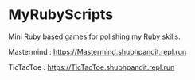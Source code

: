 # MyRubyScripts
Mini Ruby based games for polishing my Ruby skills.

Mastermind : https://Mastermind.shubhpandit.repl.run


TicTacToe : https://TicTacToe.shubhpandit.repl.run
